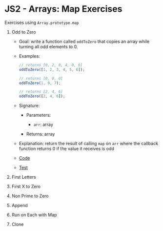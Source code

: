 # JS2 - Arrays: Map Exercises

Exercises using `Array.prototype.map`

1. Odd to Zero

   - Goal: write a function called `oddToZero` that copies an array while turning all odd elements to 0.
   - Examples:

     ```js
     // returns [0, 2, 0, 4, 0, 6]
     oddToZero([1, 2, 3, 4, 5, 6]);

     // returns [0, 0, 0]
     oddToZero(1, 9, 7);

     // returns [2, 4, 6]
     oddToZero([2, 4, 6]);
     ```

   - Signature:

     - Parameters:

       - `arr`: array

     - Returns: array

   - Explanation: return the result of calling `map` on `arr` where the callback function returns 0 if the value it receives is odd
   - [Code](odd-to-zero.js)
   - [Test](odd-to-zero.test.js)

2. First Letters
3. First X to Zero
4. Non Prime to Zero
5. Append
6. Run on Each with Map
7. Clone
